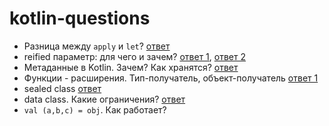 # kotlin-questions

* Разница между `apply` и `let`? [ответ](https://medium.com/@elye.project/mastering-kotlin-standard-functions-run-with-let-also-and-apply-9cd334b0ef84)
* reified параметр: для чего и зачем? [ответ 1](https://kotlinlang.org/docs/reference/inline-functions.html#reified-type-parameters), [ответ 2](https://stackoverflow.com/questions/45949584/how-does-the-reified-keyword-in-kotlin-work)
* Метаданные в Kotlin. Зачем? Как хранятся? [ответ](https://speakerdeck.com/takhion/exploiting-kotlin-metadata-plus-annotation-processing)
* Функции - расширения. Тип-получатель, объект-получатель [ответ 1](https://stackoverflow.com/questions/45875491/what-is-a-receiver-in-kotlin)
* sealed class [ответ](https://stackoverflow.com/questions/50772328/what-are-sealed-classes-in-kotlin)
* data class. Какие ограничения? [ответ](https://kotlinlang.org/docs/reference/data-classes.html)
* ```val (a,b,c) = obj```. Как работает?
